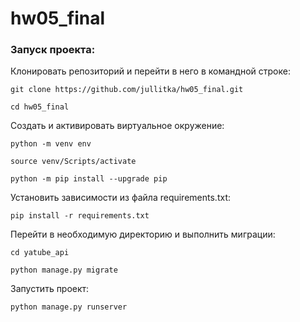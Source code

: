 # hw05_final

### Запуск проекта:

Клонировать репозиторий и перейти в него в командной строке:

```
git clone https://github.com/jullitka/hw05_final.git

cd hw05_final
```
Cоздать и активировать виртуальное окружение:

```
python -m venv env

source venv/Scripts/activate

python -m pip install --upgrade pip
```

Установить зависимости из файла requirements.txt:
```
pip install -r requirements.txt
```
Перейти в необходимую директорию и выполнить миграции:
```
cd yatube_api

python manage.py migrate
```
Запустить проект:
```
python manage.py runserver
```
